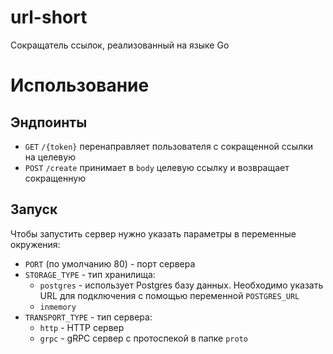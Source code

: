 # url-short
Сокращатель ссылок, реализованный на языке Go
# Использование
## Эндпоинты
* `GET` `/{token}` перенаправляет пользователя с сокращенной ссылки на целевую
* `POST` `/create` принимает в `body` целевую ссылку и возвращает сокращенную
## Запуск
Чтобы запустить сервер нужно указать параметры в переменные окружения:
* `PORT` (по умолчанию 80) - порт сервера
* `STORAGE_TYPE` - тип хранилища:
  * `postgres` - использует Postgres базу данных.
Необходимо указать URL для подключения с помощью переменной `POSTGRES_URL`
  * `inmemory`
* `TRANSPORT_TYPE` - тип сервера: 
  * `http` - HTTP сервер
  * `grpc` - gRPC сервер с протоспекой в папке `proto`